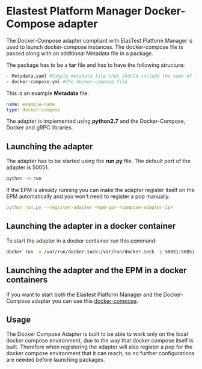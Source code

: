 # Elastest Platform Manager Docker-Compose adapter

The Docker-Compose adapter compliant with ElasTest Platform Manager is used to launch docker-compose instances. The docker-compose file is passed along with an additional Metadata file in a package. 

The package has to be a **tar** file and has to have the following structure:
```bash
- Metadata.yaml #Simple metadata file that should include the name of the package
- docker-compose.yml #The docker-compose file
```

This is an example **Metadata** file:
```yaml
name: example-name
type: docker-compose
```

The adapter is implemented using **python2.7** and the Docker-Compose, Docker and gRPC libraries.

## Launching the adapter

The adapter has to be started using the **run.py** file. The default port of the adapter is 50051.

```bash
python -m run
```

If the EPM is already running you can make the adapter register itself on the EPM automatically and 
you won't need to register a pop manually.

```yaml
python run.py --register-adapter <epm-ip> <compose-adapter-ip>

```

## Launching the adapter in a docker container

To start the adapter in a docker container run this command:
```bash
docker run -v /var/run/docker.sock:/var/run/docker.sock -p 50051:50051 --expose 50051 -i -t elastest/epm-adapter-docker-compose
```

## Launching the adapter and the EPM in a docker containers

If you want to start both the Elastest Platform Manager and the Docker-Compose adapter you can use this [docker-compose](https://github.com/elastest/elastest-platform-manager/blob/master/docker-compose-epm.yml).

## Usage

The Docker Compose Adapter is built to be able to work only on the local docker compose environment, due to the 
way that docker compose itself is built. Therefore when registering the adapter will also register a pop for the 
docker compose environment that it can reach, so no further configurations are needed before launching packages.
